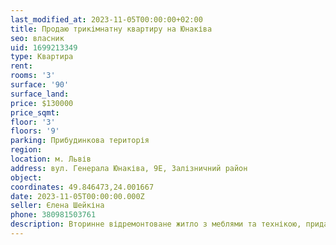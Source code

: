 ```yaml
---
last_modified_at: 2023-11-05T00:00:00+02:00
title: Продаю трикімнатну квартиру на Юнаківа
seo: власник
uid: 1699213349
type: Квартира
rent:
rooms: '3'
surface: '90'
surface_land:
price: $130000
price_sqmt:
floor: '3'
floors: '9'
parking: Прибудинкова територія
region:
location: м. Львів
address: вул. Генерала Юнаківа, 9Е, Залізничний район
object:
coordinates: 49.846473,24.001667
date: 2023-11-05T00:00:00.000Z
seller: Єлена Шейкіна
phone: 380981503761
description: Вторинне відремонтоване житло з меблями та технікою, придатне для проживання
---
```

